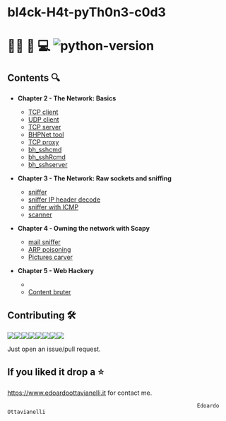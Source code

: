 # bl4ck-H4t-pyTh0n3-c0d3

# 🏴‍☠️ 🐍 💻  ![python-version](https://github.com/edoardottt/black-hat-python3-code/blob/master/images/python-version.svg)

Contents 🔍
---------

- **Chapter 2 - The Network: Basics**
  
  - [TCP client](https://github.com/edoardottt/black-hat-python3-code/blob/master/tcp_client.py)
  - [UDP client](https://github.com/edoardottt/black-hat-python3-code/blob/master/udp_client.py)
  - [TCP server](https://github.com/edoardottt/black-hat-python3-code/blob/master/tcp_server.py)
  - [BHPNet tool](https://github.com/edoardottt/black-hat-python3-code/blob/master/bhpnet.py)
  - [TCP proxy](https://github.com/edoardottt/black-hat-python3-code/blob/master/tcp_proxy.py)
  - [bh_sshcmd](https://github.com/edoardottt/black-hat-python3-code/blob/master/bh_sshcmd.py)
  - [bh_sshRcmd](https://github.com/edoardottt/black-hat-python3-code/blob/master/bh_sshRcmd.py)
  - [bh_sshserver](https://github.com/edoardottt/black-hat-python3-code/blob/master/bh_sshserver.py)

- **Chapter 3 - The Network: Raw sockets and sniffing**

  - [sniffer](https://github.com/edoardottt/black-hat-python3-code/blob/master/sniffer.py)
  - [sniffer IP header decode](https://github.com/edoardottt/black-hat-python3-code/blob/master/sniffer_ip_header_decode.py)
  - [sniffer with ICMP](https://github.com/edoardottt/black-hat-python3-code/blob/master/sniffer_with_icmp.py)
  - [scanner](https://github.com/edoardottt/black-hat-python3-code/blob/master/scanner.py)

- **Chapter 4 - Owning the network with Scapy**

  - [mail sniffer](https://github.com/edoardottt/black-hat-python3-code/blob/master/mail_sniffer.py)
  - [ARP poisoning](https://github.com/edoardottt/black-hat-python3-code/blob/master/arper.py)
  - [Pictures carver](https://github.com/edoardottt/black-hat-python3-code/blob/master/pic_carver.py)
  

- **Chapter 5 - Web Hackery**

  - []()
  - [Content bruter](https://github.com/edoardottt/black-hat-python3-code/blob/master/content_bruter.py)
    
Contributing 🛠
-------

[![](https://sourcerer.io/fame/edoardottt/edoardottt/black-hat-python3-code/images/0)](https://sourcerer.io/fame/edoardottt/edoardottt/black-hat-python3-code/links/0)[![](https://sourcerer.io/fame/edoardottt/edoardottt/black-hat-python3-code/images/1)](https://sourcerer.io/fame/edoardottt/edoardottt/black-hat-python3-code/links/1)[![](https://sourcerer.io/fame/edoardottt/edoardottt/black-hat-python3-code/images/2)](https://sourcerer.io/fame/edoardottt/edoardottt/black-hat-python3-code/links/2)[![](https://sourcerer.io/fame/edoardottt/edoardottt/black-hat-python3-code/images/3)](https://sourcerer.io/fame/edoardottt/edoardottt/black-hat-python3-code/links/3)[![](https://sourcerer.io/fame/edoardottt/edoardottt/black-hat-python3-code/images/4)](https://sourcerer.io/fame/edoardottt/edoardottt/black-hat-python3-code/links/4)[![](https://sourcerer.io/fame/edoardottt/edoardottt/black-hat-python3-code/images/5)](https://sourcerer.io/fame/edoardottt/edoardottt/black-hat-python3-code/links/5)[![](https://sourcerer.io/fame/edoardottt/edoardottt/black-hat-python3-code/images/6)](https://sourcerer.io/fame/edoardottt/edoardottt/black-hat-python3-code/links/6)[![](https://sourcerer.io/fame/edoardottt/edoardottt/black-hat-python3-code/images/7)](https://sourcerer.io/fame/edoardottt/edoardottt/black-hat-python3-code/links/7)

Just open an issue/pull request.

If you liked it drop a :star:
-------

https://www.edoardoottavianelli.it for contact me.


  
                                                                Edoardo Ottavianelli
